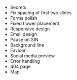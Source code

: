 - Secrets
- Fix spacing of first two slides
- Forms polish
- Fixed flower placement
- Responsive design
- Email design
- Pause on SIN
- Background line
- Favicon
- Social media preview
- Error handling
- 404 page
- Map
